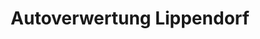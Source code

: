 ---
title: "Autoverwertung Lippendorf"
url: /neukieritzsch/autoverwertung-lippendorf/
shop: Autowerkstatt
---